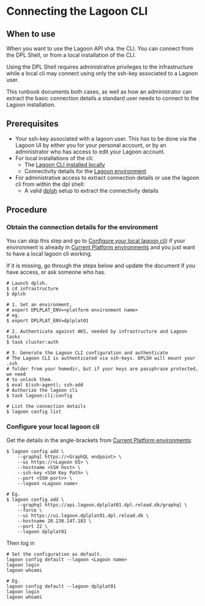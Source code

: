 # Connecting the Lagoon CLI

## When to use

When you want to use the Lagoon API vha. the CLI. You can connect from the DPL
Shell, or from a local installation of the CLI.

Using the DPL Shell requires administrative privileges to the infrastructure while
a local cli may connect using only the ssh-key associated to a Lagoon user.

This runbook documents both cases, as well as how an administrator can extract the
basic connection details a standard user needs to connect to the Lagoon installation.

## Prerequisites

* Your ssh-key associated with a lagoon user. This has to be done via the Lagoon
  UI by either you for your personal account, or by an administrator who has
  access to edit your Lagoon account.
* For local installations of the cli:
  * The [Lagoon CLI installed locally](https://docs.lagoon.sh/installing-lagoon/lagoon-cli/)
  * Connectivity details for the [Lagoon environment](../platform-environments.md)
* For administrative access to extract connection details or use the lagoon cli
  from within the dpl shell:
  * A valid [dplsh](using-dplsh.md) setup to extract the connectivity details

## Procedure

### Obtain the connection details for the environment

You can skip this step and go to [Configure your local lagoon cli](#configure-your-local-lagoon-cli))
if your environment is already in [Current Platform environments](../platform-environments.md)
and you just want to have a local lagoon cli working.

If it is missing, go through the steps below and update the document if you have
access, or ask someone who has.

```shell
# Launch dplsh.
$ cd infrastructure
$ dplsh

# 1. Set an environment,
# export DPLPLAT_ENV=<platform environment name>
# eg.
$ export DPLPLAT_ENV=dplplat01

# 2. Authenticate against AKS, needed by infrastructure and Lagoon tasks
$ task cluster:auth

# 3. Generate the Lagoon CLI configuration and authenticate
# The Lagoon CLI is authenticated via ssh-keys. DPLSH will mount your .ssh
# folder from your homedir, but if your keys are passphrase protected, we need
# to unlock them.
$ eval $(ssh-agent); ssh-add
# Authorize the lagoon cli
$ task lagoon:cli:config

# List the connection details
$ lagoon config list
```

### Configure your local lagoon cli

Get the details in the angle-brackets from
[Current Platform environments](../platform-environments.md):

```shell
$ lagoon config add \
    --graphql https://<GraphQL endpoint> \
    --ui https://<Lagoon UI> \
    --hostname <SSH host> \
    --ssh-key <SSH Key Path> \
    --port <SSH port>> \
    --lagoon <Lagoon name>

# Eg.
$ lagoon config add \
    --graphql https://api.lagoon.dplplat01.dpl.reload.dk/graphql \
    --force \
    --ui https://ui.lagoon.dplplat01.dpl.reload.dk \
    --hostname 20.238.147.183 \
    --port 22 \
    --lagoon dplplat01
```

Then log in

```shell
# Set the configuration as default.
lagoon config default --lagoon <Lagoon name>
lagoon login
lagoon whoami

# Eg.
lagoon config default --lagoon dplplat01
lagoon login
lagoon whoami
```
